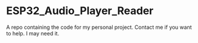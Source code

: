 # ESP32_Audio_Player_Reader
A repo containing the code for my personal project. Contact me if you want to help. I may need it.
